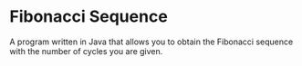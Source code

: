 # Fibonacci Sequence
A program written in Java that allows you to obtain the Fibonacci sequence with the number of cycles you are given.
